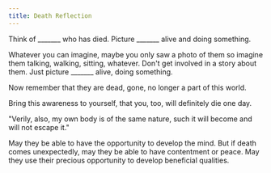 ```yaml
---
title: Death Reflection
---
```


Think of _______ who has died. Picture _______ alive and doing something.

Whatever you can imagine, maybe you only saw a photo of them so imagine them talking, walking, sitting, whatever. Don't get involved in a story about them. Just picture _______ alive, doing something.

Now remember that they are dead, gone, no longer a part of this world.

Bring this awareness to yourself, that you, too, will definitely die one day.

"Verily, also, my own body is of the same nature, such it will become and will not escape it."

May they be able to have the opportunity to develop the mind. But if death comes unexpectedly, may they be able to have contentment or peace. May they use their
precious opportunity to develop beneficial qualities.